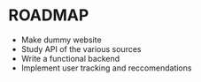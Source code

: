 # ROADMAP
- Make dummy website
- Study API of the various sources
- Write a functional backend
- Implement user tracking and reccomendations
